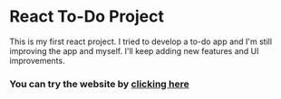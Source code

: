 # React To-Do Project

This is my first react project. I tried to develop a to-do app and I'm still improving the app and myself. I'll keep adding new features and UI improvements.

### You can try the website by [clicking here](https://todo-15fd7.web.app/)
